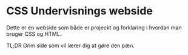# CSS Undervisnings webside 

Dette er en webside som både er projeckt og forklaring i hvordan man bruger CSS og HTML.

TL;DR Grim side som vil lærer dig at gøre den pæn.
